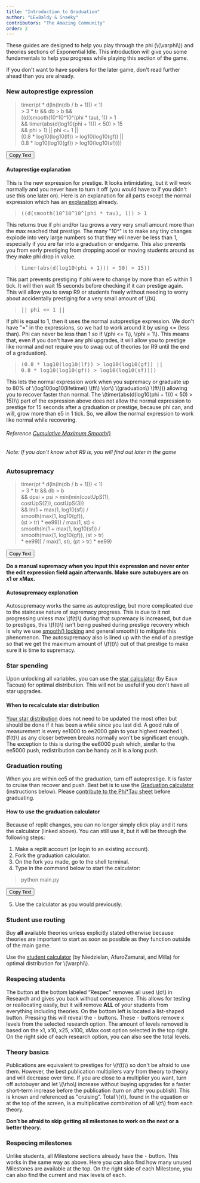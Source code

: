 ```yaml
---
title: "Introduction to Graduation"
author: "LE★Baldy & Snaeky"
contributors: "The Amazing Community"
order: 2
---
```


These guides are designed to help you play through the phi (\\(\varphi\\)) and theories sections
of Exponential Idle. This introduction will give you some fundamentals to help you progress
while playing this section of the game.

If you don't want to have spoilers for the later game, don't read
further ahead than you are already.

### New autoprestige expression

<blockquote id="ap_eq">
timer(pt * d(ln(ln(db / b + 1))) &lt; 1)<br>
&gt; 3 * tr &amp;&amp; db &gt; b &amp;&amp;<br>
((d(smooth(10^10^10^(phi * tau), 1)) &gt; 1<br>
&amp;&amp; timer(abs(d(log10(phi + 1))) &lt; 50) &gt; 15<br>
&amp;&amp; phi &gt; 1) || phi &lt;= 1 ||<br>
(0.8 * log10(log10(lf)) &gt; log10(log10(gf)) ||<br>
0.8 * log10(log10(gf)) &gt; log10(log10(sf))))
</blockquote>

<button class="copy-btn" onClick="copyText('ap_eq');">Copy Text</button>

#### Autoprestige explanation

This is the new expression for prestige. It looks intimidating, but it will work normally and
you never have to turn it off (you would have to if you didn't use this one later on). Here is
an explanation for all parts except the normal expression which has an [explanation](https://exponential-idle-guides.netlify.app/guides/ex-basics/#autoprestige-explanation) already.

<blockquote style="font-family:monospace;">((d(smooth(10^10^10^(phi * tau), 1)) > 1</blockquote>

This returns true if phi and/or tau grows a very very small amount more than the max
reached that prestige. The many "10^" is to make any tiny changes explode into very large
numbers so that they will never be less than 1, especially if you are far into a graduation
or endgame. This also prevents you from early prestiging from dropping accel or moving
students around as they make phi drop in value.

<blockquote style="font-family:monospace;">timer(abs(d(log10(phi + 1))) < 50) > 15))</blockquote>

This part prevents prestiging if phi were to change by more than e5 within 1 tick. It
will then wait 15 seconds before checking if it can prestige again. This will allow you
to swap R9 or students freely without needing to worry about accidentally prestiging
for a very small amount of \\(b\\).

<blockquote style="font-family:monospace;">|| phi &lt;= 1 ||</blockquote>

If phi is equal to 1, then it uses the normal autoprestige expression. We don't have
"=" in the expressions, so we had to work around it by using <= (less than). Phi can never be less than 1 so if \\(phi <= 1\\), \\(phi = 1\\).
This means that, even if you don't have any phi upgrades, it will allow you to
prestige like normal and not require you to swap out of theories (or R9 until the end of a graduation).

<blockquote style="font-family:monospace;">(0.8 * log10(log10(lf)) > log10(log10(gf)) ||<br>0.8 * log10(log10(gf)) > log10(log10(sf))))</blockquote>

This lets the normal expression work when you supremacy or graduate up to 80% of
\\(log10(log10(lifetime\\) \\(ft\\) \\(or\\) \\(graduation\\) \\(ft\\))) allowing you to
recover faster than normal. The \\(timer(abs(d(log10(phi + 1))) < 50) > 15))\\) part
of the expression above does not allow the normal expression to prestige for 15 seconds after
a graduation or prestige, because phi can, and will, grow more than e5 in 1 tick. So,
we allow the normal expression to work like normal while recovering.

###### Reference [Cumulative Maximum Smooth()](https://exponential-idle-guides.netlify.app/guides/ex-basics/#method-3-cumulative-maximum)

###### Note: If you don't know what R9 is, you will find out later in the game

### Autosupremacy

<blockquote id="as_eq">
timer(pt * d(ln(ln(db / b + 1))) &lt; 1)<br>
&gt; 3 * tr &amp;&amp; db &gt; b<br>
&amp;&amp; dpsi + psi &gt; min(min(costUpS(1),<br>
costUpS(2)), costUpS(3))<br>
&amp;&amp; ln(1 + max(1, log10(sf)) /<br>
smooth(max(1, log10(gf)),<br>
(st &gt; tr) * ee99)) / max(1, st) &lt;<br>
smooth(ln(1 + max(1, log10(sf)) /<br>
smooth(max(1, log10(gf)), (st &gt; tr)<br>
* ee99)) / max(1, st), (pt &gt; tr) * ee99)
</blockquote>

<button class="copy-btn" onClick="copyText('as_eq');">Copy Text</button>

**Do a manual supremacy when you input this expression and never enter the
edit expression field again afterwards. Make sure autobuyers are on x1
or xMax.**

#### Autosupremacy explanation

Autosupremacy works the same as autoprestige, but more complicated due to the staircase nature of supremacy progress. This is due to it not progressing unless max \\(f(t)\\) during that supremacy is increased, but due to prestiges, this \\(f(t)\\) isn't being pushed during prestige recovery which is why we use [smooth() locking](https://exponential-idle-guides.netlify.app/guides/ex-basics/#method-2-lock) and general smooth() to mitigate this phenomenon. The autosupremacy also is lined up with the end of a prestige so that we get the maximum amount of \\(f(t)\\) out of that prestige to make sure it is time to supremacy.

### Star spending

Upon unlocking all variables, you can use the [star calculator](https://conicgames.github.io/exponentialidle/stars) (by Eaux Tacous) for optimal distribution. This will not be useful if you don't have all star upgrades.

#### When to recalculate star distribution

[Your star distribution](https://conicgames.github.io/exponentialidle/stars) does not need to be updated the most often but should be done if it has been a while since you last did. A good rule of measurement is every ee1000 to ee2000 gain to your highest reached \\(f(t)\\) as any closer between breaks normally won't be significant enough. The exception to this is during the ee6000 push which, similar to the ee5000 push, redistribution can be handy as it is a long push.

### Graduation routing

When you are within ee5 of the graduation, turn off autoprestige. It is faster
to cruise than recover and push. Best bet is to use the [Graduation
calculator](https://replit.com/@LEBaldy2002/gradcalc) (instructions below). Please [contribute to the Phi\*Tau sheet](https://docs.google.com/forms/d/12ldZ22WXQrmsHVt_269-a55KTir-KvT65gmX2JXTYpQ/edit) before graduating.

#### How to use the graduation calculator

Because of replit changes, you can no longer simply click play and it runs the calculator (linked above). You can still use it, but it will be through the following steps:

1. Make a replit account (or login to an existing account).
2. Fork the graduation calculator.
3. On the fork you made, go to the shell terminal.
4. Type in the command below to start the calculator:

<blockquote id="grad_command">
python main.py
</blockquote>

<button class="copy-btn" onClick="copyText('grad_command');">Copy Text</button>

5. Use the calculator as you would previously.

### Student use routing

Buy **all** available theories unless
explicitly stated otherwise because theories are important to start as soon
as possible as they function outside of the main game.

Use the [student calculator](https://conicgames.github.io/exponentialidle/students.html) (by Niedzielan, AfuroZamurai, and Milla) for optimal distribution for \\(\varphi\\).

### Respecing students

The button at the bottom labeled “Respec” removes all used \\(σ\\) in
Research and gives you back without consequence. This allows for testing
or reallocating easily, but it will remove **ALL** of your students from
everything including theories. On the bottom left is located a list-shaped
button. Pressing this will reveal the <kbd>-</kbd> buttons. These
<kbd>-</kbd> buttons remove x levels from the selected research option.
The amount of levels removed is based on the x1, x10, x25, x100, xMax
cost option selected in the top right. On the right side of each
research option, you can also see the total levels.

### Theory basics

Publications are equivalent to prestiges for \\(f(t)\\) so don't be afraid to
use them. However, the best publication multipliers vary from theory to theory and will
decrease over time. If you are close to a multiplier you want, turn off autobuyer
and let \\(\rho\\) increase without buying upgrades for a faster short-term increase
before the publication (turn on after you publish). This is known and referenced as "cruising".
Total \\(τ\\), found in the equation or at the top of the screen, is a multiplicative
combination of all \\(τ\\) from each theory.

**Don’t be afraid to skip getting all milestones to work on the next or a better theory.**

### Respecing milestones

Unlike students, all Milestone sections already have the <kbd>-</kbd> button.
This works in the same way as above. Here you can also find how many
unused Milestones are available at the top. On the right side of each
Milestone, you can also find the current and max levels of each.

